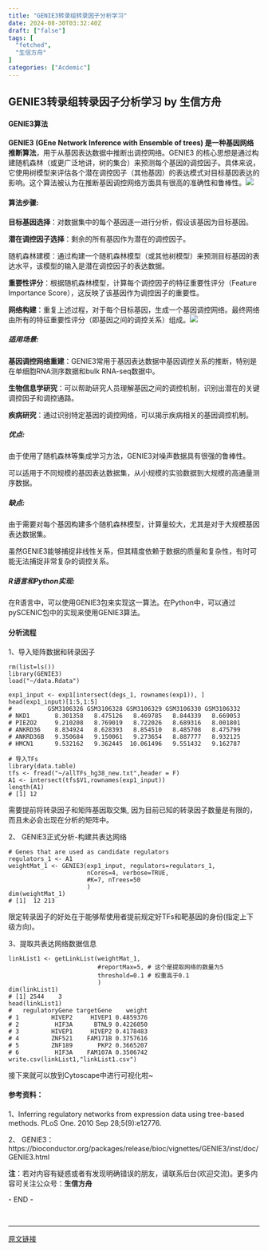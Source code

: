 ```yaml
---
title: "GENIE3转录组转录因子分析学习"
date: 2024-08-30T03:32:40Z
draft: ["false"]
tags: [
  "fetched",
  "生信方舟"
]
categories: ["Acdemic"]
---
```

GENIE3转录组转录因子分析学习 by 生信方舟
------
<div><section data-tool="mdnice编辑器" data-website="https://www.mdnice.com"><h4 data-tool="mdnice编辑器"><span></span>GENIE3算法<span></span></h4><p data-tool="mdnice编辑器"><strong>GENIE3 (GEne Network Inference with Ensemble of trees) 是一种基因网络推断算法</strong>，用于从基因表达数据中推断出调控网络。GENIE3 的核心思想是通过构建随机森林（或更广泛地讲，树的集合）来预测每个基因的调控因子。具体来说，它使用树模型来评估各个潜在调控因子（其他基因）的表达模式对目标基因表达的影响。这个算法被认为在推断基因调控网络方面具有很高的准确性和鲁棒性。<img data-imgfileid="100001456" data-ratio="0.3565989847715736" data-src="https://mmbiz.qpic.cn/sz_mmbiz_png/0SOG4MpDAyEmWibCNMjdedC1Amuiaj9Jyp081WyYYGVAIO9UxEmQVjLf6ibG9T4LgNs2NPoaDU5H8DibeWictj6ncCg/640?wx_fmt=png&amp;from=appmsg" data-type="png" data-w="788" src="https://mmbiz.qpic.cn/sz_mmbiz_png/0SOG4MpDAyEmWibCNMjdedC1Amuiaj9Jyp081WyYYGVAIO9UxEmQVjLf6ibG9T4LgNs2NPoaDU5H8DibeWictj6ncCg/640?wx_fmt=png&amp;from=appmsg"></p><h4 data-tool="mdnice编辑器"><span></span>算法步骤:<span></span></h4><p data-tool="mdnice编辑器"><strong>目标基因选择</strong>：对数据集中的每个基因逐一进行分析，假设该基因为目标基因。</p><p data-tool="mdnice编辑器"><strong>潜在调控因子选择</strong>：剩余的所有基因作为潜在的调控因子。</p><p data-tool="mdnice编辑器">随机森林建模：通过构建一个随机森林模型（或其他树模型）来预测目标基因的表达水平，该模型的输入是潜在调控因子的表达数据。</p><p data-tool="mdnice编辑器"><strong>重要性评分</strong>：根据随机森林模型，计算每个调控因子的特征重要性评分（Feature Importance Score），这反映了该基因作为调控因子的重要性。</p><p data-tool="mdnice编辑器"><strong>网络构建</strong>：重复上述过程，对于每个目标基因，生成一个基因调控网络。最终网络由所有的特征重要性评分（即基因之间的调控关系）组成。<img data-imgfileid="100001457" data-ratio="0.48" data-src="https://mmbiz.qpic.cn/sz_mmbiz_png/0SOG4MpDAyEmWibCNMjdedC1Amuiaj9Jypt1MZfDWdGibib3j6w7vAmGSqGrE5nibFbVQosIXfabWjXeVvsPBYLiaC1A/640?wx_fmt=png&amp;from=appmsg" data-type="png" data-w="750" src="https://mmbiz.qpic.cn/sz_mmbiz_png/0SOG4MpDAyEmWibCNMjdedC1Amuiaj9Jypt1MZfDWdGibib3j6w7vAmGSqGrE5nibFbVQosIXfabWjXeVvsPBYLiaC1A/640?wx_fmt=png&amp;from=appmsg"></p><h5 data-tool="mdnice编辑器"><span></span>适用场景:<span></span></h5><p data-tool="mdnice编辑器"><strong>基因调控网络重建</strong>：GENIE3常用于基因表达数据中基因调控关系的推断，特别是在单细胞RNA测序数据和bulk RNA-seq数据中。</p><p data-tool="mdnice编辑器"><strong>生物信息学研究</strong>：可以帮助研究人员理解基因之间的调控机制，识别出潜在的关键调控因子和调控通路。</p><p data-tool="mdnice编辑器"><strong>疾病研究</strong>：通过识别特定基因的调控网络，可以揭示疾病相关的基因调控机制。</p><h5 data-tool="mdnice编辑器"><span></span>优点:<span></span></h5><p data-tool="mdnice编辑器">由于使用了随机森林等集成学习方法，GENIE3对噪声数据具有很强的鲁棒性。</p><p data-tool="mdnice编辑器">可以适用于不同规模的基因表达数据集，从小规模的实验数据到大规模的高通量测序数据。</p><h5 data-tool="mdnice编辑器"><span></span>缺点:<span></span></h5><p data-tool="mdnice编辑器">由于需要对每个基因构建多个随机森林模型，计算量较大，尤其是对于大规模基因表达数据集。</p><p data-tool="mdnice编辑器">虽然GENIE3能够捕捉非线性关系，但其精度依赖于数据的质量和复杂性，有时可能无法捕捉非常复杂的调控关系。</p><h5 data-tool="mdnice编辑器"><span></span>R语言和Python实现:<span></span></h5><p data-tool="mdnice编辑器">在R语言中，可以使用GENIE3包来实现这一算法。在Python中，可以通过pySCENIC包中的实现来使用GENIE3算法。</p><h4 data-tool="mdnice编辑器"><span></span>分析流程<span></span></h4><p data-tool="mdnice编辑器">1、导入矩阵数据和转录因子</p><pre data-tool="mdnice编辑器"><span></span><code>rm(list=ls())<br><span>library</span>(GENIE3)<br>load(<span>"~/data.Rdata"</span>)<br><br>exp1_input &lt;- exp1[intersect(degs_1, rownames(exp1)), ]<br>head(exp1_input)[<span>1</span>:<span>5</span>,<span>1</span>:<span>5</span>]<br><span>#          GSM3106326 GSM3106328 GSM3106329 GSM3106330 GSM3106332</span><br><span># NKD1       8.301358   8.475126   8.469785   8.844339   8.669053</span><br><span># PIEZO2     9.210208   8.769019   8.722026   8.689316   8.001801</span><br><span># ANKRD36    8.834924   8.628393   8.854510   8.485708   8.475799</span><br><span># ANKRD36B   9.350684   9.150061   9.273654   8.887777   8.932125</span><br><span># HMCN1      9.532162   9.362445  10.061496   9.551432   9.162787</span><br><br><span># 导入TFs</span><br><span>library</span>(data.table)<br>tfs &lt;- fread(<span>"~/allTFs_hg38_new.txt"</span>,header = <span>F</span>)<br>A1 &lt;- intersect(tfs$V1,rownames(exp1_input))<br>length(A1)<br><span># [1] 12</span><br></code></pre><p data-tool="mdnice编辑器">需要提前将转录因子和矩阵基因取交集, 因为目前已知的转录因子数量是有限的，而且未必会出现在分析的矩阵中。</p><p data-tool="mdnice编辑器">2、 GENIE3正式分析-构建共表达网络</p><pre data-tool="mdnice编辑器"><span></span><code><span># Genes that are used as candidate regulators</span><br>regulators_1 &lt;- A1<br>weightMat_1 &lt;- GENIE3(exp1_input, regulators=regulators_1, <br>                      nCores=<span>4</span>, verbose=<span>TRUE</span>,<br>                      <span>#K=7, nTrees=50</span><br>                      )<br>dim(weightMat_1)<br><span># [1]  12 213</span><br></code></pre><p data-tool="mdnice编辑器">限定转录因子的好处在于能够帮使用者提前规定好TFs和靶基因的身份(指定上下级方向)。</p><p data-tool="mdnice编辑器">3、提取共表达网络数据信息</p><pre data-tool="mdnice编辑器"><span></span><code>linkList1 &lt;- getLinkList(weightMat_1,<br>                         <span>#reportMax=5, # 这个是提取网络的数量为5</span><br>                         threshold=<span>0.1</span> <span># 权重高于0.1</span><br>                         )<br>dim(linkList1)<br><span># [1] 2544    3</span><br>head(linkList1)<br><span>#   regulatoryGene targetGene    weight</span><br><span># 1         HIVEP2     HIVEP1 0.4859376</span><br><span># 2          HIF3A      BTNL9 0.4226050</span><br><span># 3         HIVEP1     HIVEP2 0.4178483</span><br><span># 4         ZNF521    FAM171B 0.3757616</span><br><span># 5         ZNF189       PKP2 0.3665207</span><br><span># 6          HIF3A    FAM107A 0.3506742</span><br>write.csv(linkList1,<span>"linkList1.csv"</span>)<br></code></pre><p data-tool="mdnice编辑器">接下来就可以放到Cytoscape中进行可视化啦~</p><h4 data-tool="mdnice编辑器"><span></span>参考资料：<span></span></h4><p data-tool="mdnice编辑器">1、Inferring regulatory networks from expression data using tree-based methods. PLoS One. 2010 Sep 28;5(9):e12776.</p><p data-tool="mdnice编辑器">2、 GENIE3：https://bioconductor.org/packages/release/bioc/vignettes/GENIE3/inst/doc/GENIE3.html</p><p data-tool="mdnice编辑器"><strong>注</strong>：若对内容有疑惑或者有发现明确错误的朋友，请联系后台(欢迎交流)。更多内容可关注公众号：<strong>生信方舟</strong></p><span>- END -</span></section><p><br></p><p><mp-style-type data-value="3"></mp-style-type></p></div>  
<hr>
<a href="https://mp.weixin.qq.com/s/Z1gz902QTjNIYYIYkwKzHQ",target="_blank" rel="noopener noreferrer">原文链接</a>
